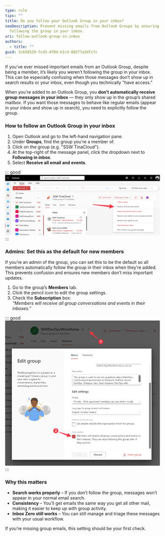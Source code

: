 ```yaml
---
type: rule
tips: ""
title: Do you follow your Outlook Group in your inbox?
seoDescription: Prevent missing emails from Outlook Groups by ensuring you're
  following the group in your inbox.
uri: follow-outlook-group-in-inbox
authors:
  - title: ""
guid: 3c658529-fcd3-4f0d-b1cd-802f7a3dfcfc
---
```

If you’ve ever missed important emails from an Outlook Group, despite being a member, it’s likely you weren’t following the group in your inbox. This can be especially confusing when those messages don’t show up in search results or your inbox, even though you technically "have access."

<!--endintro-->

When you're added to an Outlook Group, you **don’t automatically receive group messages in your inbox** — they only show up in the group’s shared mailbox. If you want those messages to behave like regular emails (appear in your inbox and show up in search), you need to explicitly follow the group.

### How to follow an Outlook Group in your inbox

1. Open Outlook and go to the left-hand navigation pane.
2. Under **Groups**, find the group you're a member of.
3. Click on the group (e.g. "SSW TinaCloud").
4. At the top-right of the message panel, click the dropdown next to **Following in inbox**.
5. Select **Receive all email and events**.

::: good
![Figure: Good Example – Selecting “Receive all email and events” ensures you never miss group messages](follow-in-inbox.png)
:::

### Admins: Set this as the default for new members

If you’re an admin of the group, you can set this to be the default so all members automatically follow the group in their inbox when they’re added. This prevents confusion and ensures new members don’t miss important updates.

1. Go to the group’s **Members** tab.
2. Click the pencil icon to edit the group settings.
3. Check the **Subscription** box:\
   *“Members will receive all group conversations and events in their inboxes.”*

::: good
![Figure: Good Example – Admins can set group conversations to be received in inboxes by default](default-follow-in-inbox.png)
:::

### Why this matters

* **Search works properly** – If you don’t follow the group, messages won’t appear in your normal email search.
* **Consistency** – You’ll get emails the same way you get all other mail, making it easier to keep up with group activity.
* **Inbox Zero still works** – You can still manage and triage these messages with your usual workflow.

If you’re missing group emails, this setting should be your first check.
